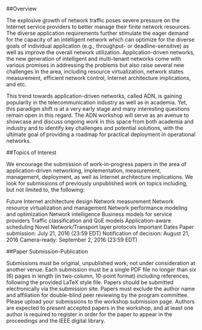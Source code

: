##Overview

The explosive growth of network traffic poses severe pressure on the Internet service providers to better manage their finite network resources. The diverse application requirements further stimulate the eager demand for the capacity of an intelligent network which can optimize for the diverse goals of individual application (e.g., throughput- or deadline-sensitive) as well as improve the overall network utilization. Application-driven networks, the new generation of intelligent and multi-tenant networks come with various promises in addressing the problems but also raise several new challenges in the area, including resource virtualization, network states measurement, efficient network control, Internet architecture implications, and etc.

This trend towards application-driven networks, called ADN, is gaining popularity in the telecommunication industry as well as in academia. Yet, this paradigm shift is at a very early stage and many interesting questions remain open in this regard. The ADN workshop will serve as an avenue to showcase and discuss ongoing work in this space from both academia and industry and to identify key challenges and potential solutions, with the ultimate goal of providing a roadmap for practical deployment in operational networks.

##Topics of Interest

We encourage the submission of work-in-progress papers in the area of application-driven networking, implementation, measurement, management, deployment, as well as Internet architecture implications. We look for submissions of previously unpublished work on topics including, but not limited to, the following:

Future Internet architecture design
Network measurement
Network resource virtualization and management
Network performance modeling and optimization
Network intelligence
Business models for service providers
Traffic classification and QoE models
Application-aware scheduling
Novel Network/Transport layer protocols
Important Dates
Paper submission: July 21, 2016 (23:59 EDT) Notification of decision: August 21, 2016 Camera-ready: September 2, 2016 (23:59 EDT)

##Paper Submission-Publication

Submissions must be original, unpublished work, not under consideration at another venue. Each submission must be a single PDF file no longer than six (6) pages in length (in two-column, 10-point format) including references, following the provided LaTeX style file. Papers should be submitted electronically via the submission site. Papers must exclude the author name and affiliation for double-blind peer reviewing by the program committee. Please upload your submissions to the workshop submission page. Authors are expected to present accepted papers in the workshop, and at least one author is required to register in order for the paper to appear in the proceedings and the IEEE digital library.

